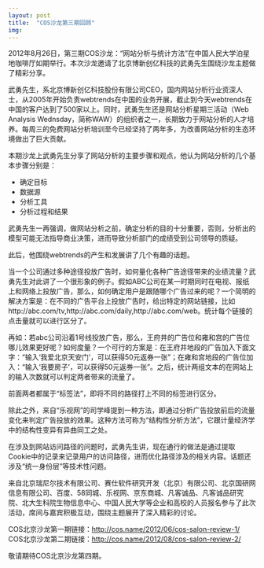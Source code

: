```yaml
---
layout: post
title:  "COS沙龙第三期回顾"
img: 
---
```


<p>2012年8月26日，第三期COS沙龙：“网站分析与统计方法”在中国人民大学泊星地咖啡厅如期举行。本次沙龙邀请了北京博新创亿科技的武勇先生围绕沙龙主题做了精彩分享。</p>
<!-- more -->
<p>武勇先生，系北京博新创亿科技股份有限公司CEO，国内网站分析行业资深人士，从2005年开始负责webtrends在中国的业务开展，截止到今天webtrends在中国的客户达到了500家以上。同时，武勇先生还是网站分析星期三活动（Web Analysis Wednsday，简称WAW）的组织者之一，长期致力于网站分析的人才培养。每周三的免费网站分析培训至今已经坚持了两年多，为改善网站分析的生态环境做出了巨大贡献。<span id="more-6246"></span></p>
<p>本期沙龙上武勇先生分享了网站分析的主要步骤和观点，他认为网站分析的几个基本步骤分别是：</p>
<ul>
<li>确定目标</li>
<li>数据源</li>
<li>分析工具</li>
<li>分析过程和结果</li>
</ul>
<p>武勇先生一再强调，做网站分析之前，确定分析的目的十分重要，否则，分析出的模型可能无法指导商业决策，进而导致分析部门的成绩受到公司领导的质疑。</p>
<p>此后，他围绕webtrends的产生和发展讲了几个有趣的话题。</p>
<p>当一个公司通过多种途径投放广告时，如何量化各种广告途径带来的业绩流量？武勇先生对此讲了一个很形象的例子。假如ABC公司在某一时期同时在电视、报纸上和网络上投放广告，那么，如何确定用户是跟随哪个广告过来的呢？一个简明的解决方案是：在不同的广告平台上投放广告时，给出特定的网站链接，比如http://abc.com/tv,http://abc.com/daily,http://abc.com/web。统计每个链接的点击量就可以进行区分了。</p>
<p>再如：若abc公司沿着1号线投放广告，那么，王府井的广告位和雍和宫的广告位哪儿效果更好呢？如何度量？一个可行的方案是：在王府井地段的广告加入下面文字：“输入‘我爱北京天安门’，可以获得50元返券一张”；在雍和宫地段的广告位加入：“输入‘我要房子’，可以获得50元返券一张”。之后，统计两组文本的在网站上的输入次数就可以判定两者带来的流量了。</p>
<p>前面两者都属于“标签法”，即将不同的路径打上不同的标签进行区分。</p>
<p>除此之外，来自“乐视网”的司学峰提到一种方法，即通过分析广告投放前后的流量变化来判定广告投放的效果。这种方法可称为“结构性分析方法”，它跟计量经济学中的结构性变异有异曲同工之处。</p>
<p>在涉及到网站访问路径的问题时，武勇先生讲，现在通行的做法是通过提取Cookie中的记录来记录用户的访问路径，进而优化路径涉及的相关内容。话题还涉及“统一身份层”等技术性问题。</p>
<p>来自北京瑞尼尔技术有限公司、赛仕软件研究开发（北京）有限公司、北京国研网信息有限公司、百度、58同城、乐视网、京东商城、凡客诚品、凡客诚品研究院、北大生科院生物信息中心、中国人民大学等企业和高校的人员报名参与了此次活动，席间与嘉宾积极互动，围绕主题展开了深入精彩的讨论。</p>
<p>COS北京沙龙第一期链接：<a href="http://cos.name/2012/06/cos-salon-review-1/">http://cos.name/2012/06/cos-salon-review-1/</a><br>
COS北京沙龙第二期链接：<a href="http://cos.name/2012/08/cos-salon-review-2/">http://cos.name/2012/08/cos-salon-review-2/</a></p>
<p>敬请期待COS北京沙龙第四期。</p>